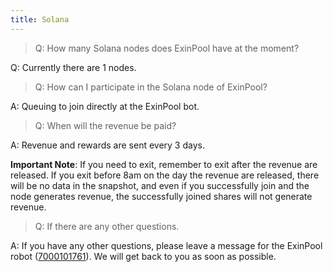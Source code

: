 ```yaml
---
title: Solana
--- 
```


> Q: How many Solana nodes does ExinPool have at the moment?

Q: Currently there are 1 nodes.

> Q: How can I participate in the Solana node of ExinPool?

A: Queuing to join directly at the ExinPool bot.

> Q: When will the revenue be paid?

A: Revenue and rewards are sent every 3 days.

**Important Note**: If you need to exit, remember to exit after the revenue are released. If you exit before 8am on the day the revenue are released, there will be no data in the snapshot, and even if you successfully join and the node generates revenue, the successfully joined shares will not generate revenue.

> Q: If there are any other questions.

A: If you have any other questions, please leave a message for the ExinPool robot ([7000101761](https://mixin.one/codes/791f20db-51ce-4af2-918b-7496864ab833
)). We will get back to you as soon as possible.